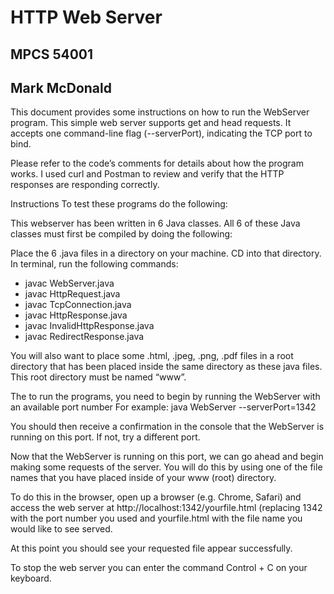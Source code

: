 # HTTP Web Server
## MPCS 54001
## Mark McDonald

This document provides some instructions on how to run the WebServer program. This simple web server supports get and head requests. It accepts one command-line flag (--serverPort), indicating the TCP port to bind.

Please refer to the code’s comments for details about how the program works. I used curl and Postman to review and verify that the HTTP responses are responding correctly.

Instructions
To test these programs do the following:

This webserver has been written in 6 Java classes. All 6 of these Java classes must first be compiled by doing the following:

Place the 6 .java files in a directory on your machine. CD into that directory. In terminal, run the following commands:

- javac WebServer.java
- javac HttpRequest.java
- javac TcpConnection.java
- javac HttpResponse.java
- javac InvalidHttpResponse.java
- javac RedirectResponse.java

You will also want to place some .html, .jpeg, .png, .pdf files in a root directory that has been placed inside the same directory as these java files. This root directory must be named “www”.

The to run the programs, you need to begin by running the WebServer with an available port number
For example:
java WebServer --serverPort=1342

You should then receive a confirmation in the console that the WebServer is running on this port. If not, try a different port.

Now that the WebServer is running on this port, we can go ahead and begin making some requests of the server. You will do this by using one of the file names that you have placed inside of your www (root) directory.

To do this in the browser, open up a browser (e.g. Chrome, Safari) and access the web server at http://localhost:1342/yourfile.html (replacing 1342 with the port number you used and yourfile.html with the file name you would like to see served.

At this point you should see your requested file appear successfully.

To stop the web server you can enter the command Control + C on your keyboard.
